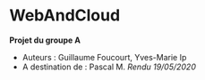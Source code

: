 # WebAndCloud

**Projet du groupe A**
* Auteurs : Guillaume Foucourt, Yves-Marie Ip
* A destination de : Pascal M.
*Rendu 19/05/2020*
